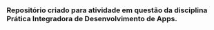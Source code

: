 ### Repositório criado para atividade em questão da disciplina Prática Integradora de Desenvolvimento de Apps.
